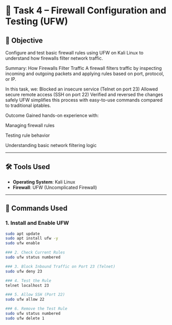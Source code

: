 # 🚀 Task 4 – Firewall Configuration and Testing (UFW)

## 🎯 Objective
Configure and test basic firewall rules using UFW on Kali Linux to understand how firewalls filter network traffic.

Summary: How Firewalls Filter Traffic
A firewall filters traffic by inspecting incoming and outgoing packets and applying rules based on port, protocol, or IP. 

In this task, we:
Blocked an insecure service (Telnet on port 23)
Allowed secure remote access (SSH on port 22)
Verified and reversed the changes safely
UFW simplifies this process with easy-to-use commands compared to traditional iptables.

Outcome
Gained hands-on experience with:

Managing firewall rules

Testing rule behavior

Understanding basic network filtering logic


---

## 🛠 Tools Used
- **Operating System**: Kali Linux
- **Firewall**: UFW (Uncomplicated Firewall)

---

## 🔧 Commands Used

### 1. Install and Enable UFW
```bash
sudo apt update
sudo apt install ufw -y
sudo ufw enable

### 2. Check Current Rules
sudo ufw status numbered

### 3. Block Inbound Traffic on Port 23 (Telnet)
sudo ufw deny 23

### 4. Test the Rule
telnet localhost 23

### 5. Allow SSH (Port 22)
sudo ufw allow 22

### 6. Remove the Test Rule
sudo ufw status numbered
sudo ufw delete 1
